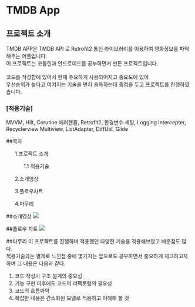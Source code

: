 # TMDB App



## 프로젝트 소개


TMDB APP은 TMDB API 로 Retrofit2 통신 라이브러리를 이용하여 영화정보를 파악해주는 어플입니다. <br>
이 프로젝트는 코틀린과 안드로이드를 공부하면서 만든 프로젝트입니다.<br><br>
코드를 작성함에 있어서 현재 주요하게 사용되어지고 중요도에 있어<br> 우선순위가 높다고 여겨지는 기술을 먼저 습득하는데 중점을 두고 프로젝트를 진행하였습니다.

### [적용기술] 
MVVM, Hilt, Corutine 에러핸들, Retrofit2, 환경변수 세팅, Logging Intercepter, Recyclerview Multiview, ListAdapter, DiffUtil, Glide

##목차
<ol> 1.프로젝트 소개<ul> 1.1 적용기술</ul></ol>
<ol>2.소개영상</ol>
<ol>3.플로우차트</ol>
<ol>4.마무리</ol>

##소개영상
<img src="https://user-images.githubusercontent.com/108649744/232327467-9e624951-da10-453a-8bea-0bc2af740baa.gif">

##플로우 차트
<img src="https://user-images.githubusercontent.com/108649744/232856411-fb7a8781-8b3b-46b3-a827-c7835573f496.png">

##마무리
 이 프로젝트를 진행하며 적용했던 다양한 기술을 적용해보았고 배운점도 많다. <Br>
 적용기술과는 별개로 느낀점 중에 몇가지는 앞으로도 공부하면서 중요하게 체크하고자 하며 그 내용은 다음과 같다. 
1. 코드 작성시 구조 설계의 중요성 
2. 기능 구현 이후에도 코드의 리펙토링의 필요성 
3. 코드의 흐름파악
4. 복잡한 내용은 간소화된 모델로 적용하고 이해해 볼 것




